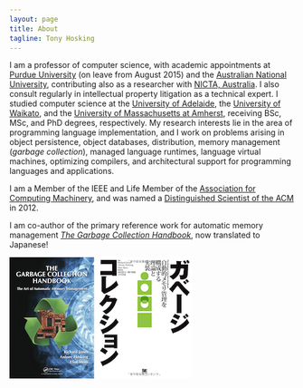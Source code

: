 ```yaml
---
layout: page
title: About
tagline: Tony Hosking
---
```


I am a professor of computer science, with academic appointments at [Purdue
University](http://www.cs.purdue.edu/people/hosking) (on leave from August
2015) and the [Australian National
University](http://cs.anu.edu.au/user/3893), contributing also as a researcher
with [NICTA, Australia](http://www.nicta.com.au).  I also consult regularly in
intellectual property litigation as a technical expert.  I studied computer
science at the [University of Adelaide](http://cs.adelaide.edu.au), the
[University of Waikato](http://cs.waikato.ac.nz), and the [University of
Massachusetts at Amherst](http://www.cs.umass.edu), receiving BSc, MSc, and
PhD degrees, respectively.  My research interests lie in the area of
programming language implementation, and I work on problems arising in object
persistence, object databases, distribution, memory management (*garbage
collection*), managed language runtimes, language virtual machines, optimizing
compilers, and architectural support for programming languages and
applications.

I am a Member of the IEEE and Life Member of the [Association for Computing
Machinery](http://www.acm.org), and was named a [Distinguished Scientist of
the ACM](http://awards.acm.org/award_winners/hosking_3211455.cfm) in 2012.

I am co-author of the primary reference work for automatic memory management
[*The Garbage Collection Handbook*](http://gchandbook.org), now translated to
Japanese!

[![GC Handbook](img/GCHandbook.png)](http://gchandbook.org)
[![GC Handbook](img/GCHandbook-jp.png)](http://gchandbook.org)
